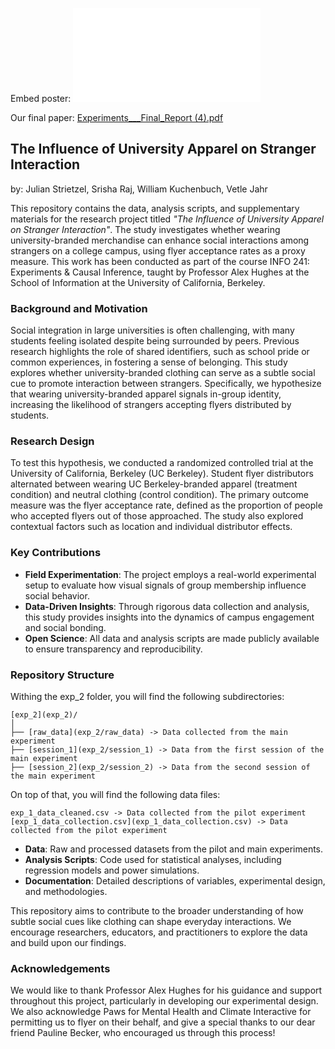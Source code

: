 
Embed poster: 
![INFO241_Poster.pdf](docs/INFO241_Poster.pdf)

Our final paper:
[Experiments___Final_Report (4).pdf](docs/Experiments___Final_Report%20%284%29.pdf)
## **The Influence of University Apparel on Stranger Interaction**

by: Julian Strietzel, Srisha Raj, William Kuchenbuch, Vetle Jahr 

This repository contains the data, analysis scripts, and supplementary materials for the research project titled *"The Influence of University Apparel on Stranger Interaction"*. The study investigates whether wearing university-branded merchandise can enhance social interactions among strangers on a college campus, using flyer acceptance rates as a proxy measure.
This work has been conducted as part of the course INFO 241: Experiments & Causal Inference, taught by Professor Alex Hughes at the School of Information at the University of California, Berkeley.

### **Background and Motivation**
Social integration in large universities is often challenging, with many students feeling isolated despite being surrounded by peers. Previous research highlights the role of shared identifiers, such as school pride or common experiences, in fostering a sense of belonging. This study explores whether university-branded clothing can serve as a subtle social cue to promote interaction between strangers. Specifically, we hypothesize that wearing university-branded apparel signals in-group identity, increasing the likelihood of strangers accepting flyers distributed by students.

### **Research Design**
To test this hypothesis, we conducted a randomized controlled trial at the University of California, Berkeley (UC Berkeley). Student flyer distributors alternated between wearing UC Berkeley-branded apparel (treatment condition) and neutral clothing (control condition). The primary outcome measure was the flyer acceptance rate, defined as the proportion of people who accepted flyers out of those approached. The study also explored contextual factors such as location and individual distributor effects.

### **Key Contributions**
- **Field Experimentation**: The project employs a real-world experimental setup to evaluate how visual signals of group membership influence social behavior.
- **Data-Driven Insights**: Through rigorous data collection and analysis, this study provides insights into the dynamics of campus engagement and social bonding.
- **Open Science**: All data and analysis scripts are made publicly available to ensure transparency and reproducibility.

### **Repository Structure**

Withing the exp_2 folder, you will find the following subdirectories:

```
[exp_2](exp_2)/
│
├── [raw_data](exp_2/raw_data) -> Data collected from the main experiment
├── [session_1](exp_2/session_1) -> Data from the first session of the main experiment
├── [session_2](exp_2/session_2) -> Data from the second session of the main experiment

```
On top of that, you will find the following data files:

```
exp_1_data_cleaned.csv -> Data collected from the pilot experiment
[exp_1_data_collection.csv](exp_1_data_collection.csv) -> Data collected from the pilot experiment

```

- **Data**: Raw and processed datasets from the pilot and main experiments.
- **Analysis Scripts**: Code used for statistical analyses, including regression models and power simulations.
- **Documentation**: Detailed descriptions of variables, experimental design, and methodologies.

This repository aims to contribute to the broader understanding of how subtle social cues like clothing can shape everyday interactions. We encourage researchers, educators, and practitioners to explore the data and build upon our findings.

### Acknowledgements

We would like to thank Professor Alex Hughes for his guidance and support
throughout this project, particularly in developing our experimental design.
We also acknowledge Paws for Mental Health and Climate Interactive for
permitting us to flyer on their behalf, and give a special thanks to our dear friend
Pauline Becker, who encouraged us through this process!